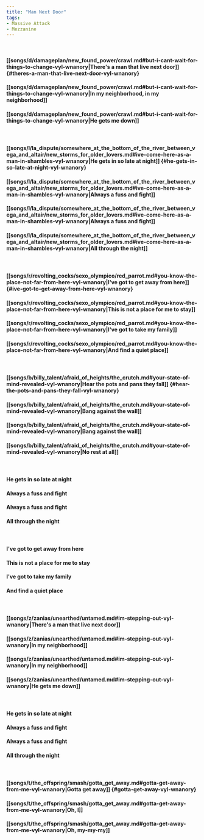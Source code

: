 ```yaml
---
title: "Man Next Door"
tags:
- Massive Attack
- Mezzanine
---
```

&nbsp;
#### [[songs/d/damageplan/new_found_power/crawl.md#but-i-cant-wait-for-things-to-change-vyl-wnanory|There's a man that live next door]] {#theres-a-man-that-live-next-door-vyl-wnanory}
#### [[songs/d/damageplan/new_found_power/crawl.md#but-i-cant-wait-for-things-to-change-vyl-wnanory|In my neighborhood, in my neighborhood]]
#### [[songs/d/damageplan/new_found_power/crawl.md#but-i-cant-wait-for-things-to-change-vyl-wnanory|He gets me down]]
&nbsp;
#### [[songs/l/la_dispute/somewhere_at_the_bottom_of_the_river_between_vega_and_altair/new_storms_for_older_lovers.md#ive-come-here-as-a-man-in-shambles-vyl-wnanory|He gets in so late at night]] {#he-gets-in-so-late-at-night-vyl-wnanory}
#### [[songs/l/la_dispute/somewhere_at_the_bottom_of_the_river_between_vega_and_altair/new_storms_for_older_lovers.md#ive-come-here-as-a-man-in-shambles-vyl-wnanory|Always a fuss and fight]]
#### [[songs/l/la_dispute/somewhere_at_the_bottom_of_the_river_between_vega_and_altair/new_storms_for_older_lovers.md#ive-come-here-as-a-man-in-shambles-vyl-wnanory|Always a fuss and fight]]
#### [[songs/l/la_dispute/somewhere_at_the_bottom_of_the_river_between_vega_and_altair/new_storms_for_older_lovers.md#ive-come-here-as-a-man-in-shambles-vyl-wnanory|All through the night]]
&nbsp;
#### [[songs/r/revolting_cocks/sexo_olympico/red_parrot.md#you-know-the-place-not-far-from-here-vyl-wnanory|I've got to get away from here]] {#ive-got-to-get-away-from-here-vyl-wnanory}
#### [[songs/r/revolting_cocks/sexo_olympico/red_parrot.md#you-know-the-place-not-far-from-here-vyl-wnanory|This is not a place for me to stay]]
#### [[songs/r/revolting_cocks/sexo_olympico/red_parrot.md#you-know-the-place-not-far-from-here-vyl-wnanory|I've got to take my family]]
#### [[songs/r/revolting_cocks/sexo_olympico/red_parrot.md#you-know-the-place-not-far-from-here-vyl-wnanory|And find a quiet place]]
&nbsp;
#### [[songs/b/billy_talent/afraid_of_heights/the_crutch.md#your-state-of-mind-revealed-vyl-wnanory|Hear the pots and pans they fall]] {#hear-the-pots-and-pans-they-fall-vyl-wnanory}
#### [[songs/b/billy_talent/afraid_of_heights/the_crutch.md#your-state-of-mind-revealed-vyl-wnanory|Bang against the wall]]
#### [[songs/b/billy_talent/afraid_of_heights/the_crutch.md#your-state-of-mind-revealed-vyl-wnanory|Bang against the wall]]
#### [[songs/b/billy_talent/afraid_of_heights/the_crutch.md#your-state-of-mind-revealed-vyl-wnanory|No rest at all]]
&nbsp;
#### He gets in so late at night
#### Always a fuss and fight
#### Always a fuss and fight
#### All through the night
&nbsp;
#### I've got to get away from here
#### This is not a place for me to stay
#### I've got to take my family
#### And find a quiet place
&nbsp;
#### [[songs/z/zanias/unearthed/untamed.md#im-stepping-out-vyl-wnanory|There's a man that live next door]]
#### [[songs/z/zanias/unearthed/untamed.md#im-stepping-out-vyl-wnanory|In my neighborhood]]
#### [[songs/z/zanias/unearthed/untamed.md#im-stepping-out-vyl-wnanory|In my neighborhood]]
#### [[songs/z/zanias/unearthed/untamed.md#im-stepping-out-vyl-wnanory|He gets me down]]
&nbsp;
#### He gets in so late at night
#### Always a fuss and fight
#### Always a fuss and fight
#### All through the night
&nbsp;
#### [[songs/t/the_offspring/smash/gotta_get_away.md#gotta-get-away-from-me-vyl-wnanory|Gotta get away]] {#gotta-get-away-vyl-wnanory}
#### [[songs/t/the_offspring/smash/gotta_get_away.md#gotta-get-away-from-me-vyl-wnanory|Oh, I]]
#### [[songs/t/the_offspring/smash/gotta_get_away.md#gotta-get-away-from-me-vyl-wnanory|Oh, my-my-my]]
